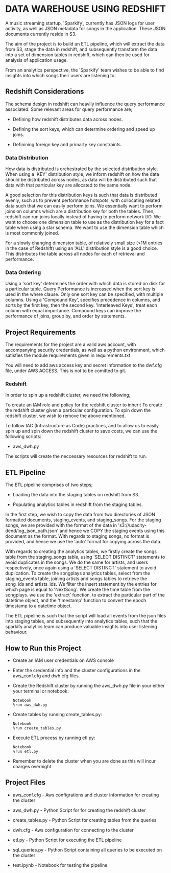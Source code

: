 # DATA WAREHOUSE USING REDSHIFT

A music streaming startup, 'Sparkify', currently has JSON logs for user activity, as well as JSON metadata for songs in the application. These JSON documents currently reside in S3.

The aim of the project is to build an ETL pipeline, which will extract the data from S3, stage the data in redshift, and subsequently transform the data into a set of dimension tables in redshift, which can then be used for analysis of application usage.

From an analytics perspective, the 'Sparkify' team wishes to be able to find insights into which songs their users are listening to.


## Redshift Considerations

The schema design in redshift can heavily influence the query performance associated. Some relevant areas for query performance are;

- Defining how redshift distributes data across nodes.

- Defining the sort keys, which can determine ordering and speed up joins.

- Definining foreign key and primarty key constraints.


### Data Distribution

How data is distributed is orchestrated by the selected distribution style. When using a 'KEY' distribution style, we inform redshift on how the data should be distributed across nodes, as data will be distributed such that data with that particular key are allocated to the same node.

A good selection for this distribution keys is such that data is distributed evenly, such as to prevent performance hotspots, with collocating related data such that we can easily perform joins. We essentially want to perform joins on columns which are a distribution key for both the tables. Then, redshift can run joins locally instead of having to perform network I/O. We want to choose one dimension table to use as the distribution key for a fact table when using a star schema. We want to use the dimension table which is most commonly joined.

For a slowly changing dimension table, of relatively small size (<1M entries in the case of Redshift) using an 'ALL' distribution style is a good choice. This distributes the table across all nodes for each of retrieval and performance.

### Data Ordering

Using a 'sort key' determines the order with which data is stored on disk for a particular table. Query Performance is increased when the sort key is used in the where clause. Only one sort key can be specified, with multiple columns. Using a 'Compound Key', specifies precedence in columns, and sorts by the first key, then the second key. 'Interleaved Keys', treat each column with equal importance. Compound keys can improve the performance of joins, group by, and order by statements.


## Project Requirements

The requirements for the project are a valid aws account, with accompanying security credentials, as well as a python environment, which satisfies the module requirements given in requirements.txt

You will need to add aws access key and secret information to the dwf.cfg file, under AWS ACCESS. This is not to be comitted to git.

### Redshift
In order to spin up a redshift cluster, we need the following;

To create an IAM role and policy for the redshift cluster to inherit
To create the redshift cluster given a particular configuration.
To spin down the redshift cluster, we wish to remove the above mentioned.

To follow IAC (Infrastructure as Code) practices, and to allow us to easily spin up and spin down the redshift cluster to save costs, we can use the following scripts:

- aws_dwh.py

The scripts will create the neccessary resources for redshift to run.


## ETL Pipeline

The ETL pipeline comprises of two steps;

- Loading the data into the staging tables on redshift from S3.

- Populating analytics tables in redshift from the staging tables.

In the first step, we wish to copy the data from two directories of JSON formatted documents, staging_events, and staging_songs. For the staging songs, we are provided with the format of the data in 's3://udacity-dend/log_json_path.json' and hence we COPY the staging events using this document as the format. With regards to staging songs, no format is provided, and hence we use the 'auto' format for copying across the data.

With regards to creating the analytics tables, we firstly create the songs table from the staging_songs table, using 'SELECT DISTINCT' statements to avoid duplicates in the songs. We do the same for artists, and users respectively, once again using a 'SELECT DISTINCT' statement to avoid duplication. To create the songplays analytics tables, select from the staging_events table, joining artists and songs tables to retrieve the song_ids and artists_ids. We filter the insert statement by the entries for which page is equal to 'NextSong'. We create the time table from the songplays. we use the 'extract' function, to extract the particular part of the datetime object, and the 'timestamp' function to convert the epoch timestamp to a datetime object.

The ETL pipeline is such that the script will load all events from the json files into staging tables, and subsequently into analytics tables, such that the sparkify analytics team can produce valuable insights into user listening behaviour.


## How to Run this Project

- Create an IAM user credentials on AWS console

- Enter the credential info and the cluster configurations in the aws_conf.cfg and dwh.cfg files.

- Create the Redshift cluster by running the aws_dwh.py file in your either your terminal or notebook:
   ```
   Notebook
   %run aws_dwh.py
   ```

- Create tables by running create_tables.py:
   ```
   Notebook
   %run create_tables.py
   ```

- Execute ETL process by running etl.py:
   ```
   Notebook
   %run etl.py
   ```
- Remember to delete the cluster when you are done as this will incur charges overnight  


 ## Project Files
 
 - aws_conf.cfg - Aws configrations and cluster information for creating the cluster
 
 - aws_dwh.py - Python Script for for creating the redshift cluster
 
 - create_tables.py - Python Script for creating tables from the queries
 
 - dwh.cfg - Aws configuration for connecting to the cluster
 
 - etl.py - Python Script for executing the ETL pipeline
 
 - sql_queries.py - Python Script containing all queries to be executed on the cluster
 
 - test.ipynb - Notebook for testing the pipeline
 